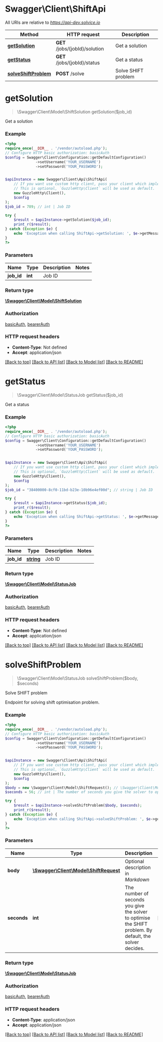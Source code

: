 # Swagger\Client\ShiftApi

All URIs are relative to *https://api-dev.solvice.io*

Method | HTTP request | Description
------------- | ------------- | -------------
[**getSolution**](ShiftApi.md#getSolution) | **GET** /jobs/{jobId}/solution | Get a solution
[**getStatus**](ShiftApi.md#getStatus) | **GET** /jobs/{jobId}/status | Get a status
[**solveShiftProblem**](ShiftApi.md#solveShiftProblem) | **POST** /solve | Solve SHIFT problem

# **getSolution**
> \Swagger\Client\Model\ShiftSolution getSolution($job_id)

Get a solution

### Example
```php
<?php
require_once(__DIR__ . '/vendor/autoload.php');
// Configure HTTP basic authorization: basicAuth
$config = Swagger\Client\Configuration::getDefaultConfiguration()
              ->setUsername('YOUR_USERNAME')
              ->setPassword('YOUR_PASSWORD');


$apiInstance = new Swagger\Client\Api\ShiftApi(
    // If you want use custom http client, pass your client which implements `GuzzleHttp\ClientInterface`.
    // This is optional, `GuzzleHttp\Client` will be used as default.
    new GuzzleHttp\Client(),
    $config
);
$job_id = 789; // int | Job ID

try {
    $result = $apiInstance->getSolution($job_id);
    print_r($result);
} catch (Exception $e) {
    echo 'Exception when calling ShiftApi->getSolution: ', $e->getMessage(), PHP_EOL;
}
?>
```

### Parameters

Name | Type | Description  | Notes
------------- | ------------- | ------------- | -------------
 **job_id** | **int**| Job ID |

### Return type

[**\Swagger\Client\Model\ShiftSolution**](../Model/ShiftSolution.md)

### Authorization

[basicAuth](../../README.md#basicAuth), [bearerAuth](../../README.md#bearerAuth)

### HTTP request headers

 - **Content-Type**: Not defined
 - **Accept**: application/json

[[Back to top]](#) [[Back to API list]](../../README.md#documentation-for-api-endpoints) [[Back to Model list]](../../README.md#documentation-for-models) [[Back to README]](../../README.md)

# **getStatus**
> \Swagger\Client\Model\StatusJob getStatus($job_id)

Get a status

### Example
```php
<?php
require_once(__DIR__ . '/vendor/autoload.php');
// Configure HTTP basic authorization: basicAuth
$config = Swagger\Client\Configuration::getDefaultConfiguration()
              ->setUsername('YOUR_USERNAME')
              ->setPassword('YOUR_PASSWORD');


$apiInstance = new Swagger\Client\Api\ShiftApi(
    // If you want use custom http client, pass your client which implements `GuzzleHttp\ClientInterface`.
    // This is optional, `GuzzleHttp\Client` will be used as default.
    new GuzzleHttp\Client(),
    $config
);
$job_id = "38400000-8cf0-11bd-b23e-10b96e4ef00d"; // string | Job ID

try {
    $result = $apiInstance->getStatus($job_id);
    print_r($result);
} catch (Exception $e) {
    echo 'Exception when calling ShiftApi->getStatus: ', $e->getMessage(), PHP_EOL;
}
?>
```

### Parameters

Name | Type | Description  | Notes
------------- | ------------- | ------------- | -------------
 **job_id** | [**string**](../Model/.md)| Job ID |

### Return type

[**\Swagger\Client\Model\StatusJob**](../Model/StatusJob.md)

### Authorization

[basicAuth](../../README.md#basicAuth), [bearerAuth](../../README.md#bearerAuth)

### HTTP request headers

 - **Content-Type**: Not defined
 - **Accept**: application/json

[[Back to top]](#) [[Back to API list]](../../README.md#documentation-for-api-endpoints) [[Back to Model list]](../../README.md#documentation-for-models) [[Back to README]](../../README.md)

# **solveShiftProblem**
> \Swagger\Client\Model\StatusJob solveShiftProblem($body, $seconds)

Solve SHIFT problem

Endpoint for solving shift optimisation problem.

### Example
```php
<?php
require_once(__DIR__ . '/vendor/autoload.php');
// Configure HTTP basic authorization: basicAuth
$config = Swagger\Client\Configuration::getDefaultConfiguration()
              ->setUsername('YOUR_USERNAME')
              ->setPassword('YOUR_PASSWORD');


$apiInstance = new Swagger\Client\Api\ShiftApi(
    // If you want use custom http client, pass your client which implements `GuzzleHttp\ClientInterface`.
    // This is optional, `GuzzleHttp\Client` will be used as default.
    new GuzzleHttp\Client(),
    $config
);
$body = new \Swagger\Client\Model\ShiftRequest(); // \Swagger\Client\Model\ShiftRequest | Optional description in *Markdown*
$seconds = 56; // int | The number of seconds you give the solver to optimise the SHIFT problem. By default, the solver decides.

try {
    $result = $apiInstance->solveShiftProblem($body, $seconds);
    print_r($result);
} catch (Exception $e) {
    echo 'Exception when calling ShiftApi->solveShiftProblem: ', $e->getMessage(), PHP_EOL;
}
?>
```

### Parameters

Name | Type | Description  | Notes
------------- | ------------- | ------------- | -------------
 **body** | [**\Swagger\Client\Model\ShiftRequest**](../Model/ShiftRequest.md)| Optional description in *Markdown* |
 **seconds** | **int**| The number of seconds you give the solver to optimise the SHIFT problem. By default, the solver decides. | [optional]

### Return type

[**\Swagger\Client\Model\StatusJob**](../Model/StatusJob.md)

### Authorization

[basicAuth](../../README.md#basicAuth), [bearerAuth](../../README.md#bearerAuth)

### HTTP request headers

 - **Content-Type**: application/json
 - **Accept**: application/json

[[Back to top]](#) [[Back to API list]](../../README.md#documentation-for-api-endpoints) [[Back to Model list]](../../README.md#documentation-for-models) [[Back to README]](../../README.md)

